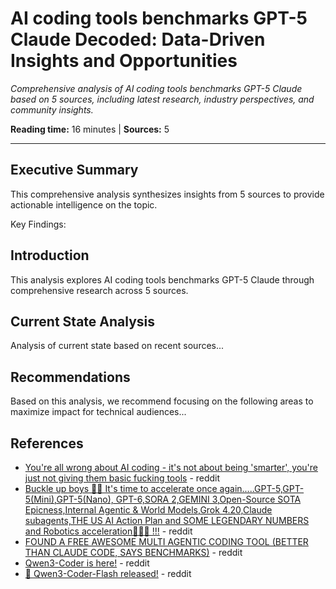 # AI coding tools benchmarks GPT-5 Claude Decoded: Data-Driven Insights and Opportunities

*Comprehensive analysis of AI coding tools benchmarks GPT-5 Claude based on 5 sources, including latest research, industry perspectives, and community insights.*

**Reading time:** 16 minutes | **Sources:** 5

---

## Executive Summary

This comprehensive analysis synthesizes insights from 5 sources to provide actionable intelligence on the topic.

Key Findings:


## Introduction

This analysis explores AI coding tools benchmarks GPT-5 Claude through comprehensive research across 5 sources.

## Current State Analysis

Analysis of current state based on recent sources...

## Recommendations

Based on this analysis, we recommend focusing on the following areas to maximize impact for technical audiences...

## References

- [You're all wrong about AI coding - it's not about being 'smarter', you're just not giving them basic fucking tools](https://reddit.com/r/LocalLLaMA/comments/1hk1lk3/youre_all_wrong_about_ai_coding_its_not_about/) - reddit
- [Buckle up boys 🌋🔥 It's time to accelerate once again.....GPT-5,GPT-5(Mini),GPT-5(Nano), GPT-6,SORA 2,GEMINI 3,Open-Source SOTA Epicness,Internal Agentic &amp; World Models,Grok 4.20,Claude subagents,THE US AI Action Plan and SOME LEGENDARY NUMBERS and Robotics acceleration💨🚀🌌 !!!](https://reddit.com/r/accelerate/comments/1m8z1tn/buckle_up_boys_its_time_to_accelerate_once/) - reddit
- [FOUND A FREE AWESOME MULTI AGENTIC CODING TOOL (BETTER THAN CLAUDE CODE, SAYS BENCHMARKS)](https://reddit.com/r/vibecoding/comments/1ne0giy/found_a_free_awesome_multi_agentic_coding_tool/) - reddit
- [Qwen3-Coder is here!](https://reddit.com/r/LocalLLaMA/comments/1m6qdet/qwen3coder_is_here/) - reddit
- [🚀 Qwen3-Coder-Flash released!](https://reddit.com/r/LocalLLaMA/comments/1me31d8/qwen3coderflash_released/) - reddit
